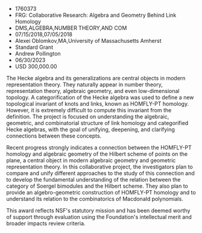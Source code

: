 
* 1760373
* FRG: Collaborative Research: Algebra and Geometry Behind Link Homology
* DMS,ALGEBRA,NUMBER THEORY,AND COM
* 07/15/2018,07/05/2018
* Alexei Oblomkov,MA,University of Massachusetts Amherst
* Standard Grant
* Andrew Pollington
* 06/30/2023
* USD 300,000.00

The Hecke algebra and its generalizations are central objects in modern
representation theory. They naturally appear in number theory, representation
theory, algebraic geometry, and even low-dimensional topology. A
categorification of the Hecke algebra was used to define a new topological
invariant of knots and links, known as HOMFLY-PT homology. However, it is
extremely difficult to compute this invariant from the definition. The project
is focused on understanding the algebraic, geometric, and combinatorial
structure of link homology and categorified Hecke algebras, with the goal of
unifying, deepening, and clarifying connections between these concepts.

Recent progress strongly indicates a connection between the HOMFLY-PT homology
and algebraic geometry of the Hilbert scheme of points on the plane, a central
object in modern algebraic geometry and geometric representation theory. In this
collaborative project, the investigators plan to compare and unify different
approaches to the study of this connection and to develop the fundamental
understanding of the relation between the category of Soergel bimodules and the
Hilbert scheme. They also plan to provide an algebro-geometric construction of
HOMFLY-PT homology and to understand its relation to the combinatorics of
Macdonald polynomials.

This award reflects NSF's statutory mission and has been deemed worthy of
support through evaluation using the Foundation's intellectual merit and broader
impacts review criteria.
